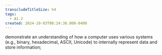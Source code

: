 ```yaml
---
transcludeTitleSize: h4
tags:
  - A1.2
created: 2024-10-03T08:24:38.000-0400
---
```

demonstrate an understanding of how a computer uses various systems (e.g., binary, hexadecimal, ASCII, Unicode) to internally represent data and store information;
